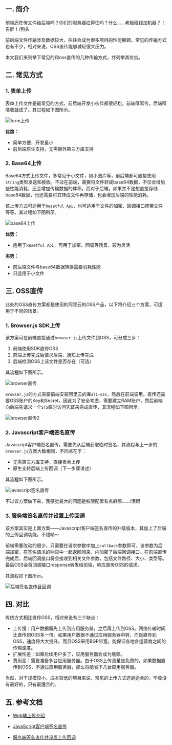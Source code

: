 ## 一. 简介

前端还在传文件给后端吗？你们的服务器扛得住吗？什么......老板砸钱加机器？！告辞！/狗头

前后端文件传输涉及数据较大，往往会成为很多项目的性能瓶颈。常见的传输方式也有不少，相对来说，OSS直传能够减轻很大压力。

本文我们来列举下常见的和oss直传的几种传输方式，并列举其优劣。



## 二. 常见方式

### 1. 表单上传

表单上传文件是最常见的方式，前后端开发小伙伴都很轻松，前端哐哐传，后端哐哐收就成了。其过程如下图所示。

![form上传](https://tva1.sinaimg.cn/large/008i3skNgy1guw3hw7k3uj60ix06q74b02.jpg)

**优势：**

* 简单方便，开发量小
* 前后端原生支持，无需额外第三方库支持



### 2. Base64上传

Base64方式上传文件，多常见于小文件，如小图片等，前后端都可直接使用`String`类型发送和接收。不过在前端，需要将文件转成base64数据，不仅会增加些性能消耗，还会增加传输数据的体积。而对于后端，如果并不是想直接存储base64数据，也还需要将其转成文件再存储，也会增加后端的性能消耗。

该上传方式可适用于`Resetful Api`，也可适用于文件的加密、回调接口携带文件等等。其过程如下图所示。

![base64上传](https://tva1.sinaimg.cn/large/008i3skNgy1guvkwpx4d9j60ix06q74d02.jpg)



**优势：**

* 适用于`Resetful Api`，可用于加密、回调等场景，较为灵活

**劣势：**

* 前后端文件与base64数据转换需要消耗性能
* 只适用于小文件



## 三. OSS直传

此处的OSS直传方案都是使用的阿里云的OSS产品，以下将介绍三个方案，可适用于不同的场景。

### 1. Browser.js SDK上传

该方案可在前端直接通过`browser.js`上传文件到OSS，可分成三步：

1. 前端使用SDK直传OSS
2. 前端上传完成后请求后端，通知上传完成
3. 后端检测OSS上该文件是否存在（可选）

其流程如下图所示。

![browser直传](https://tva1.sinaimg.cn/large/008i3skNgy1guvlvyap7zj60lc0crjru02.jpg)

`Browser.js`的方式需要前端安装阿里云的库`ali-oss`，然后在前端调用。直传还需要OSS账户的Key和Secret，因此为了安全考虑，需要建立RAM账户，然后前端向后端先请求一个`STS`临时访问凭证来完成直传，其流程如下图所示。



![browser直传2](https://tva1.sinaimg.cn/large/008i3skNgy1guvlvuqm2bj60lc0cr0tb02.jpg)



### 2. Javascript客户端签名直传

Javascript客户端签名直传，需要先从后端获取临时签名，其流程与上一步的`browser.js`方案大致相同，不同点在于：

* 无需第三方库支持，直接表单上传
* 原生支持后端上传回调（下一步骤讲述）

其流程如下图所示。

![javascript签名直传](https://tva1.sinaimg.cn/large/008i3skNgy1guvm1snim8j60lc0crgm202.jpg)

不过该方案做下来，我感觉最大的问题是权限配置有点麻烦....../泪眼



### 3. 服务端签名直传并设置上传回调

该方案其实是上面方案——Javascript客户端签名直传的升级版本，其加上了后端的上传回调功能。不错呦～

前端需要改动的很少，只需要在请求参数中加上`callback`参数即可，该参数为后端加密，在签名请求的响应中一起返回回来，内加密了后端回调接口。在前端直传完成后，后端回调接口将会接收到相关文件参数，包括文件路径、大小、类型等。最后OSS会将回调接口response转发给前端，响应直传OSS的请求。

其流程如下图所示。

![后端签名直传且回调](https://tva1.sinaimg.cn/large/008i3skNgy1guvmceaql3j60lc0craak02.jpg)



## 四. 对比

传统方式相比直传OSS，相对来说有三个缺点：

- 上传慢：用户数据需先上传到应用服务器，之后再上传到OSS。网络传输时间比直传到OSS多一倍。如果用户数据不通过应用服务器中转，而是直传到OSS，速度将大大提升。而且OSS采用BGP带宽，能保证各地各运营商之间的传输速度。
- 扩展性差：如果后续用户多了，应用服务器会成为瓶颈。
- 费用高：需要准备多台应用服务器。由于OSS上传流量是免费的，如果数据直传到OSS，不通过应用服务器，那么将能省下几台应用服务器。

当然，对于规模较小、成本较低的项目来说，常见的上传方式还是适合的，毕竟没有最好的，只有最适合的。



## 五. 参考文档

* [Web端上传介绍](https://help.aliyun.com/document_detail/112718.html?spm=5176.22414175.sslink.2.3fc92aca2CzF4n)

* [JavaScript客户端签名直传](https://help.aliyun.com/document_detail/31925.html)

* [服务端签名直传并设置上传回调](https://help.aliyun.com/document_detail/267439.html?spm=a2c4g.11186623.0.0.13415d3fbA6bxA)
